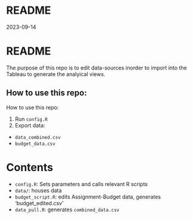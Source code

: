 README
================
2023-09-14

# README

The purpose of this repo is to edit data-sources inorder to import into
the Tableau to generate the analyical views.

## How to use this repo:

How to use this repo:

1.  Run `config.R`
2.  Export data:

- `data_combined.csv`
- `budget_data.csv`

# Contents

- `config.R`: Sets parameters and calls relevant R scripts
- `data/`: houses data
- `budget_script.R`: edits Assignment-Budget data, generates
  ‘budget_edited.csv’
- `data_pull.R`: generates `combined_data.csv`
